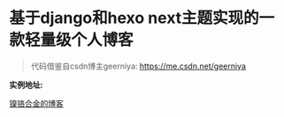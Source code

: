 # 基于django和hexo next主题实现的一款轻量级个人博客
> 代码借鉴自csdn博主geerniya: https://me.csdn.net/geerniya

**实例地址:**
 
 [镍铬合金的博客](http://niegehejin.xyz)


